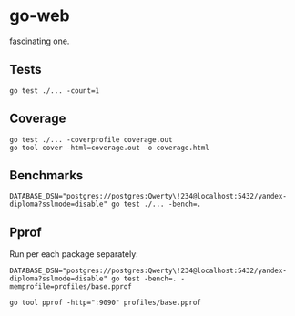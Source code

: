 # go-web

fascinating one.

## Tests

```shell
go test ./... -count=1
```

## Coverage

```shell
go test ./... -coverprofile coverage.out
go tool cover -html=coverage.out -o coverage.html
```

## Benchmarks

```shell
DATABASE_DSN="postgres://postgres:Qwerty\!234@localhost:5432/yandex-diploma?sslmode=disable" go test ./... -bench=.
```

## Pprof

Run per each package separately:
```shell
DATABASE_DSN="postgres://postgres:Qwerty\!234@localhost:5432/yandex-diploma?sslmode=disable" go test -bench=. -memprofile=profiles/base.pprof
```

```shell
go tool pprof -http=":9090" profiles/base.pprof
```
